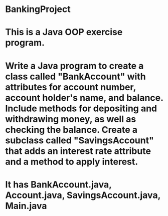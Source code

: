 # BankingProject
# This is a Java OOP exercise program.
# Write a Java program to create a class called "BankAccount" with attributes for account number, account holder's name, and balance. Include methods for depositing and withdrawing money, as well as checking the balance. Create a subclass called "SavingsAccount" that adds an interest rate attribute and a method to apply interest.
# It has BankAccount.java, Account.java, SavingsAccount.java, Main.java
